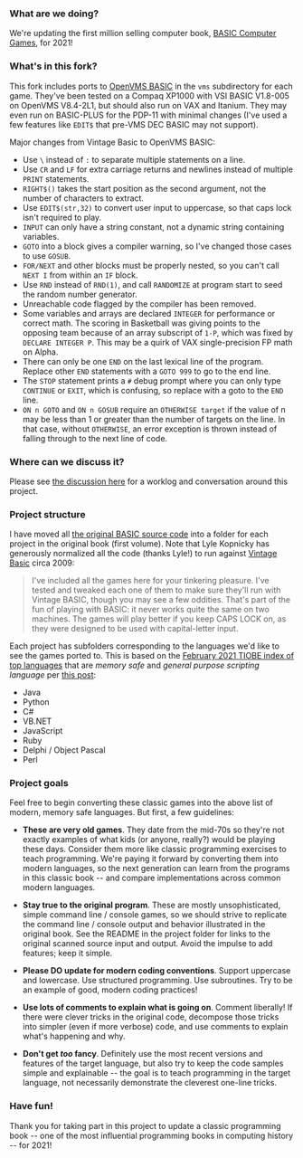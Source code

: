 ### What are we doing?

We're updating the first million selling computer book, [BASIC Computer Games](https://en.wikipedia.org/wiki/BASIC_Computer_Games), for 2021!

### What's in this fork?

This fork includes ports to [OpenVMS BASIC](https://en.wikipedia.org/wiki/VSI_BASIC_for_OpenVMS) in the `vms` subdirectory for each game. They've been tested on a Compaq XP1000 with VSI BASIC V1.8-005 on OpenVMS V8.4-2L1, but should also run on VAX and Itanium. They may even run on BASIC-PLUS for the PDP-11 with minimal changes (I've used a few features like `EDIT$` that pre-VMS DEC BASIC may not support).

Major changes from Vintage Basic to OpenVMS BASIC:
- Use `\` instead of `:` to separate multiple statements on a line.
- Use `CR` and `LF` for extra carriage returns and newlines instead of multiple `PRINT` statements.
- `RIGHT$()` takes the start position as the second argument, not the number of characters to extract.
- Use `EDIT$(str,32)` to convert user input to uppercase, so that caps lock isn't required to play.
- `INPUT` can only have a string constant, not a dynamic string containing variables.
- `GOTO` into a block gives a compiler warning, so I've changed those cases to use `GOSUB`.
- `FOR/NEXT` and other blocks must be properly nested, so you can't call `NEXT I` from within an `IF` block.
- Use `RND` instead of `RND(1)`, and call `RANDOMIZE` at program start to seed the random number generator.
- Unreachable code flagged by the compiler has been removed.
- Some variables and arrays are declared `INTEGER` for performance or correct math. The scoring in Basketball was giving points to the opposing team because of an array subscript of `1-P`, which was fixed by `DECLARE INTEGER P`. This may be a quirk of VAX single-precision FP math on Alpha.
- There can only be one `END` on the last lexical line of the program. Replace other `END` statements with a `GOTO 999` to go to the end line.
- The `STOP` statement prints a `#` debug prompt where you can only type `CONTINUE` or `EXIT`, which is confusing, so replace with a goto to the `END` line.
- `ON n GOTO` and `ON n GOSUB` require an `OTHERWISE target` if the value of n may be less than 1 or greater than the number of targets on the line. In that case, without `OTHERWISE`, an error exception is thrown instead of falling through to the next line of code.

### Where can we discuss it?

Please see [the discussion here](https://discourse.codinghorror.com/t/updating-101-basic-computer-games-for-2021/7927) for a worklog and conversation around this project.

### Project structure

I have moved all [the original BASIC source code](http://www.vintage-basic.net/games.html) into a folder for each project in the original book (first volume). Note that Lyle Kopnicky has generously normalized all the code (thanks Lyle!) to run against [Vintage Basic](http://www.vintage-basic.net/download.html) circa 2009:

> I've included all the games here for your tinkering pleasure. I've tested and tweaked each one of them to make sure they'll run with Vintage BASIC, though you may see a few oddities. That's part of the fun of playing with BASIC: it never works quite the same on two machines. The games will play better if you keep CAPS LOCK on, as they were designed to be used with capital-letter input.

Each project has subfolders corresponding to the languages we'd like to see the games ported to. This is based on the [February 2021 TIOBE index of top languages](https://www.tiobe.com/tiobe-index/) that are _memory safe_ and _general purpose scripting language_ per [this post](https://discourse.codinghorror.com/t/updating-101-basic-computer-games-for-2021/7927/34):

- Java
- Python
- C#
- VB.NET
- JavaScript
- Ruby
- Delphi / Object Pascal
- Perl

### Project goals

Feel free to begin converting these classic games into the above list of modern, memory safe languages. But first, a few guidelines:

- **These are very old games**. They date from the mid-70s so they're not exactly examples of what kids (or anyone, really?) would be playing these days. Consider them more like classic programming exercises to teach programming.  We're paying it forward by converting them into modern languages, so the next generation can learn from the programs in this classic book -- and compare implementations across common modern languages.

- **Stay true to the original program**. These are mostly unsophisticated, simple command line / console games, so we should strive to replicate the command line / console output and behavior illustrated in the original book. See the README in the project folder for links to the original scanned source input and output. Avoid the impulse to add features; keep it simple.

- **Please DO update for modern coding conventions**. Support uppercase and lowercase. Use structured programming. Use subroutines. Try to be an example of good, modern coding practices!

- **Use lots of comments to explain what is going on**. Comment liberally! If there were clever tricks in the original code, decompose those tricks into simpler (even if more verbose) code, and use comments to explain what's happening and why.

- **Don't get _too_ fancy**. Definitely use the most recent versions and features of the target language, but also try to keep the code samples simple and explainable -- the goal is to teach programming in the target language, not necessarily demonstrate the cleverest one-line tricks.

### Have fun!

Thank you for taking part in this project to update a classic programming book -- one of the most influential programming books in computing history -- for 2021!
